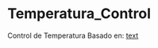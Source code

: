 # Temperatura_Control
Control de Temperatura 
Basado en:
[text](https://controlautomaticoeducacion.com/sistemas-embebidos/arduino/control-pid-de-temperatura-con-arduino/#google_vignette)
